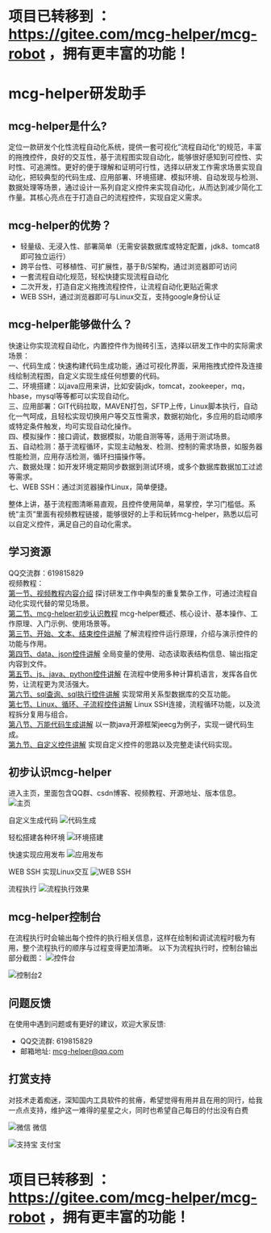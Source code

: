 # **项目已转移到** ：https://gitee.com/mcg-helper/mcg-robot ，拥有更丰富的功能！

# mcg-helper研发助手
## mcg-helper是什么?

定位一款研发个化性流程自动化系统，提供一套可视化”流程自动化“的规范，丰富的拖拽控件，良好的交互性，基于流程图实现自动化，能够很好感知到可控性、实时性、可追溯性。更好的便于理解和证明可行性，选择以研发工作需求场景实现自动化，把较典型的代码生成、应用部署、环境搭建、模拟环境、自动发现与检测、数据处理等场景，通过设计一系列自定义控件来实现自动化，从而达到减少简化工作量。其核心亮点在于打造自己的流程控件，实现自定义需求。  

## mcg-helper的优势？
* 轻量级、无浸入性、部署简单（无需安装数据库或特定配置，jdk8、tomcat8即可独立运行） 
* 跨平台性、可移植性、可扩展性，基于B/S架构，通过浏览器即可访问  
* 一套流程自动化规范，轻松快捷实现流程自动化  
* 二次开发，打造自定义拖拽流程控件，让流程自动化更贴近需求  
* WEB SSH，通过浏览器即可与Linux交互，支持google身份认证

## mcg-helper能够做什么？

快速让你实现流程自动化，内置控件作为抛砖引玉，选择以研发工作中的实际需求场景：  
一、代码生成：快速构建代码生成功能，通过可视化界面，采用拖拽式控件及连接线绘制流程图，自定义实现生成任何想要的代码。  
二、环境搭建：以java应用来讲，比如安装jdk，tomcat，zookeeper，mq，hbase，mysql等等都可以实现自动化。  
三、应用部署：GIT代码拉取，MAVEN打包，SFTP上传，Linux脚本执行，自动化一气呵成，且轻松实现切换用户等交互性需求，数据初始化，多应用的启动顺序或特定条件触发，均可实现自动化操作。    
四、模拟操作：接口调试，数据模拟，功能自测等等，适用于测试场景。  
五、自动检测：基于流程循环，实现主动触发、检测、控制的需求场景，如服务器性能检测，应用存活检测，循环扫描操作等。  
六、数据处理：如开发环境定期同步数据到测试环境，或多个数据库数据加工过滤等需求。  
七、WEB SSH：通过浏览器操作Linux，简单便捷。
  
整体上讲，基于流程图清晰易直观，且控件使用简单，易掌控，学习门槛低。系统“主页”里面有视频教程链接，能够很好的上手和玩转mcg-helper，熟悉以后可以自定义控件，满足自己的自动化需求。

## 学习资源
QQ交流群：619815829  
视频教程：  
[第一节、视频教程内容介绍](https://edu.csdn.net/course/play/5954)  探讨研发工作中典型的重复繁杂工作，可通过流程自动化实现代替的常见场景。  
[第二节、mcg-helper初步认识教程](https://edu.csdn.net/course/play/5954/300130) mcg-helper概述、核心设计、基本操作、工作原理、入门示例、使用场景等。  
[第三节、开始、文本、结束控件讲解](https://edu.csdn.net/course/play/5954/300416)  了解流程控件运行原理，介绍与演示控件的功能与作用。  
[第四节、data、json控件讲解](https://edu.csdn.net/course/play/5954/305640)  全局变量的使用、动态读取表结构信息、输出指定内容到文件。  
[第五节、js、java、python控件讲解](https://edu.csdn.net/course/play/5954/309934)  在流程中使用多种计算机语言，发挥各自优势，让流程更为灵活强大。  
[第六节、sql查询、sql执行控件讲解](https://edu.csdn.net/course/play/5954/310142)  实现常用关系型数据库的交互功能。  
[第七节、Linux、循环、子流程控件讲解](https://edu.csdn.net/course/play/5954/324751)  Linux SSH连接，流程循环功能，以及流程拆分复用与组合。  
[第八节、万能代码生成讲解](https://edu.csdn.net/course/play/5954/365298)  以一款java开源框架jeecg为例子，实现一键代码生成。  
[第九节、自定义控件讲解](https://edu.csdn.net/course/play/5954/466072)  实现自定义控件的思路以及完整走读代码实现。  

## 初步认识mcg-helper
  进入主页，里面包含QQ群、csdn博客、视频教程、开源地址、版本信息。 
![主页](https://images.gitee.com/uploads/images/2020/0621/235415_7e2bb27d_1598361.png "home.png")

自定义生成代码
![代码生成](https://images.gitee.com/uploads/images/2020/0621/235456_47a055d3_1598361.jpeg "genCode.jpg")

轻松搭建各种环境
![环境搭建](https://images.gitee.com/uploads/images/2020/0621/235527_9980062a_1598361.png "build.png")

快速实现应用发布
![应用发布](https://images.gitee.com/uploads/images/2020/0621/235556_5e7e7ee7_1598361.png "publish.png")

WEB SSH 实现Linux交互
![WEB SSH](https://images.gitee.com/uploads/images/2020/0621/235623_27eea7a6_1598361.png "wssh.png")

流程执行
![流程执行效果](https://images.gitee.com/uploads/images/2020/0622/000450_498b01db_1598361.png "execute.png")

## mcg-helper控制台
在流程执行时会输出每个控件的执行相关信息，这样在绘制和调试流程时极为有用，整个流程执行的顺序与过程变得更加清晰。
以下为流程执行时，控制台输出部分截图：
![控件台](https://images.gitee.com/uploads/images/2020/0621/235701_b62d3b71_1598361.png "console.png")

![控制台2](https://images.gitee.com/uploads/images/2020/0622/001014_bce9c02e_1598361.png "console_2.png")

## 问题反馈
在使用中遇到问题或有更好的建议，欢迎大家反馈:

* QQ交流群: 619815829
* 邮箱地址: mcg-helper@qq.com

## 打赏支持
对技术走着痴迷，深知国内工具软件的贫瘠，希望觉得有用并且在用的同行，给我一点点支持，维护这一难得的星星之火，同时也希望自己每日的付出没有白费

![微信](https://images.gitee.com/uploads/images/2020/0717/095320_781ccbca_1598361.jpeg "WeChat.jpg")
微信


![支持宝](https://images.gitee.com/uploads/images/2020/0717/095345_f0f4d25e_1598361.jpeg "Alipay.jpg")
支付宝

# **项目已转移到** ：https://gitee.com/mcg-helper/mcg-robot ，拥有更丰富的功能！
